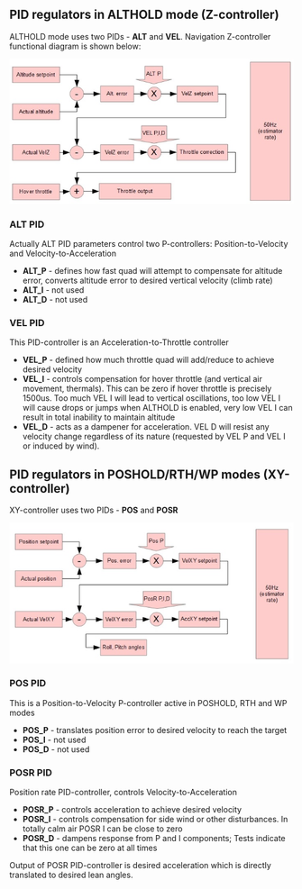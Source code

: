 ## PID regulators in ALTHOLD mode (Z-controller)

ALTHOLD mode uses two PIDs - **ALT** and **VEL**. Navigation Z-controller functional diagram is shown below:

![](images/nav_althold_pids_diagram.jpg)

### ALT PID
Actually ALT PID parameters control two P-controllers: Position-to-Velocity and Velocity-to-Acceleration

* **ALT_P** - defines how fast quad will attempt to compensate for altitude error, converts altitude error to desired vertical velocity (climb rate)
* **ALT_I** - not used
* **ALT_D** - not used

### VEL PID
This PID-controller is an Acceleration-to-Throttle controller

* **VEL_P** - defined how much throttle quad will add/reduce to achieve desired velocity
* **VEL_I** - controls compensation for hover throttle (and vertical air movement, thermals). This can be zero if hover throttle is precisely 1500us. Too much VEL I will lead to vertical oscillations, too low VEL I will cause drops or jumps when ALTHOLD is enabled, very low VEL I can result in total inability to maintain altitude
* **VEL_D** - acts as a dampener for acceleration. VEL D will resist any velocity change regardless of its nature (requested by VEL P and VEL I or induced by wind).

## PID regulators in POSHOLD/RTH/WP modes (XY-controller)

XY-controller uses two PIDs - **POS** and **POSR**

![](images/nav_poshold_pids_diagram.jpg)

### POS PID
This is a Position-to-Velocity P-controller active in POSHOLD, RTH and WP modes

* **POS_P** - translates position error to desired velocity to reach the target
* **POS_I** - not used
* **POS_D** - not used

### POSR PID
Position rate PID-controller, controls Velocity-to-Acceleration

* **POSR_P** - controls acceleration to achieve desired velocity
* **POSR_I** - controls compensation for side wind or other disturbances. In totally calm air POSR I can be close to zero
* **POSR_D** - dampens response from P and I components; Tests indicate that this one can be zero at all times

Output of POSR PID-controller is desired acceleration which is directly translated to desired lean angles.